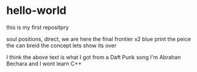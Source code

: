 # hello-world
this is my first repositpry

soul positions, direct, we are here the final frontier x2 
blue print the peice the can breid the concept
lets show its over

I think the above text is what I got from a Daft Punk song
I'm Abrahan Bechara and I wont learn C++
